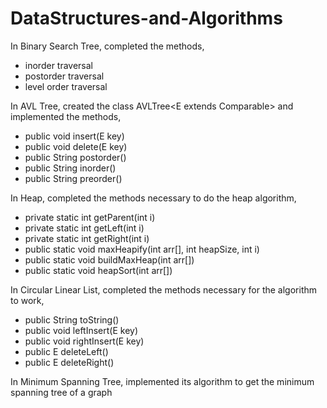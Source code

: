 # DataStructures-and-Algorithms

In Binary Search Tree, completed the methods,
* inorder traversal
* postorder traversal
* level order traversal

In AVL Tree, created the class AVLTree<E extends Comparable<E>> and implemented the methods,
* public void insert(E key)
* public void delete(E key)
* public String postorder()
* public String inorder()
* public String preorder()

In Heap, completed the methods necessary to do the heap algorithm,
* private static int getParent(int i)
* private static int getLeft(int i)
* private static int getRight(int i)
* public static void maxHeapify(int arr[], int heapSize, int i)
* public static void buildMaxHeap(int arr[])
* public static void heapSort(int arr[])

In Circular Linear List, completed the methods necessary for the algorithm to work,
* public String toString()
* public void leftInsert(E key)
* public void rightInsert(E key)
* public E deleteLeft()
* public E deleteRight()

In Minimum Spanning Tree, implemented its algorithm to get the minimum spanning tree of a graph
